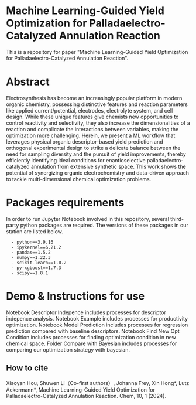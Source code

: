 # Machine Learning-Guided Yield Optimization for Palladaelectro-Catalyzed Annulation Reaction
This is a repository for paper "Machine Learning-Guided Yield Optimization for Palladaelectro-Catalyzed Annulation Reaction".

# Abstract
Electrosynthesis has become an increasingly popular platform in modern organic chemistry, possessing distinctive features and reaction parameters like applied current/potential, electrodes, electrolyte system, and cell design. While these unique features give chemists new opportunities to control reactivity and selectivity, they also increase the dimensionalities of a reaction and complicate the interactions between variables, making the optimization more challenging. Herein, we present a ML workflow that leverages physical organic descriptor-based yield prediction and orthogonal experimental design to strike a delicate balance between the need for sampling diversity and the pursuit of yield improvements, thereby efficiently identifying ideal conditions for enantioselective palladaelectro-catalyzed annulation from extensive synthetic space. This work shows the potential of synergizing organic electrochemistry and data-driven approach to tackle multi-dimensional chemical optimization problems.

# Packages requirements
In order to run Jupyter Notebook involved in this repository, several third-party python packages are required. The versions of these packages in our station are listed below.
```
  - python==3.9.16
  - ipykernel==6.21.2
  - pandas==1.5.2
  - numpy==1.22.3
  - scikit-learn==1.0.2
  - py-xgboost==1.7.3
  - scipy==1.8.1
```

# Demo & Instructions for use
Notebook Descriptor Indepence includes processes for descriptor indepence analysis.
Notebook Example includes processes for productivity optimization.
Notebook Model Prediction includes processes for regression prediction compared with baseline descriptors.
Notebook Find New Opt Condition includes processes for finding optimization condition in new chemical space.
Folder Compare with Bayesian includes processes for comparing our optimization strategy with bayesian.


## How to cite
Xiaoyan Hou, Shuwen Li（Co-first authors）, Johanna Frey, Xin Hong*, Lutz Ackermann*, Machine Learning-Guided Yield Optimization for Palladaelectro-Catalyzed Annulation Reaction. Chem, 10, 1 (2024).

